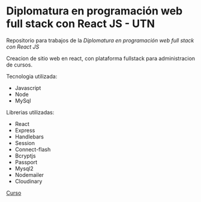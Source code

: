 # Diplomatura en programación web full stack con React JS - UTN

Repositorio para trabajos de la _Diplomatura en programación web full stack con React JS_

Creacion de sitio web en react, con plataforma fullstack para administracion de cursos.

Tecnologia utilizada:
- Javascript
- Node
- MySql

Librerias utilizadas:
- React
- Express
- Handlebars
- Session
- Connect-flash
- Bcryptjs
- Passport
- Mysql2
- Nodemailer
- Cloudinary

[Curso](https://sceu.frba.utn.edu.ar/e-learning/detalle/diplomatura/1479/professional-full-stack-developer)
